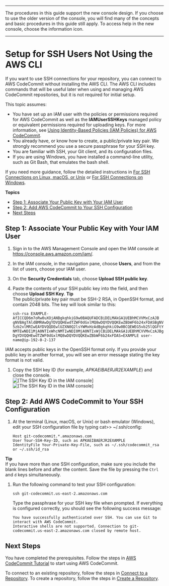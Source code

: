 --------

 The procedures in this guide support the new console design\. If you choose to use the older version of the console, you will find many of the concepts and basic procedures in this guide still apply\. To access help in the new console, choose the information icon\.

--------

# Setup for SSH Users Not Using the AWS CLI<a name="setting-up-without-cli"></a>

If you want to use SSH connections for your repository, you can connect to AWS CodeCommit without installing the AWS CLI\. The AWS CLI includes commands that will be useful later when using and managing AWS CodeCommit repositories, but it is not required for initial setup\.

This topic assumes:
+ You have set up an IAM user with the policies or permissions required for AWS CodeCommit as well as the **IAMUserSSHKeys** managed policy or equivalent permissions required for uploading keys\. For more information, see [Using Identity\-Based Policies \(IAM Policies\) for AWS CodeCommit](auth-and-access-control-iam-identity-based-access-control.md)\.
+ You already have, or know how to create, a public/private key pair\. We strongly recommend you use a secure passphrase for your SSH key\. 
+ You are familiar with SSH, your Git client, and its configuration files\. 
+ If you are using Windows, you have installed a command\-line utility, such as Git Bash, that emulates the bash shell\. 

If you need more guidance, follow the detailed instructions in [For SSH Connections on Linux, macOS, or Unix](setting-up-ssh-unixes.md) or [For SSH Connections on Windows](setting-up-ssh-windows.md)\.

**Topics**
+ [Step 1: Associate Your Public Key with Your IAM User](#setting-up-without-cli-add-key)
+ [Step 2: Add AWS CodeCommit to Your SSH Configuration](#setting-up-without-cli-configure-client)
+ [Next Steps](#setting-up-without-cli-next-step)

## Step 1: Associate Your Public Key with Your IAM User<a name="setting-up-without-cli-add-key"></a>

1. Sign in to the AWS Management Console and open the IAM console at [https://console\.aws\.amazon\.com/iam/](https://console.aws.amazon.com/iam/)\.

1. In the IAM console, in the navigation pane, choose **Users**, and from the list of users, choose your IAM user\. 

1. On the **Security Credentials** tab, choose **Upload SSH public key**\.

1. Paste the contents of your SSH public key into the field, and then choose **Upload SSH Key**\. 
**Tip**  
The public/private key pair must be SSH\-2 RSA, in OpenSSH format, and contain 2048 bits\. The key will look similar to this:  

   ```
   ssh-rsa EXAMPLE-AfICCQD6m7oRw0uXOjANBgkqhkiG9w0BAQUFADCBiDELMAkGA1UEBhMCVVMxCzAJB
   gNVBAgTAldBMRAwDgYDVQQHEwdTZWF0dGxlMQ8wDQYDVQQKEwZBbWF6b24xFDASBgNVBAsTC0lBTSBDb2
   5zb2xlMRIwEAYDVQQDEwlUZXN0Q2lsYWMxHzAdBgkqhkiG9w0BCQEWEG5vb25lQGFtYXpvbi5jb20wHhc
   NMTEwNDI1MjA0NTIxWhcNMTIwNDI0MjA0NTIxWjCBiDELMAkGA1UEBhMCVVMxCzAJBgNVBAgTAldBMRAw
   DgYDVQQHEwdTZWF0dGxlMQ8wDQYDVQQKEwZBbWF6b24xFDAS=EXAMPLE user-name@ip-192-0-2-137
   ```
IAM accepts public keys in the OpenSSH format only\. If you provide your public key in another format, you will see an error message stating the key format is not valid\. 

1. Copy the SSH key ID \(for example, *APKAEIBAERJR2EXAMPLE*\) and close the console\.  
![\[The SSH Key ID in the IAM console\]](http://docs.aws.amazon.com/codecommit/latest/userguide/images/codecommit-ssh-key-id-iam.png)![\[The SSH Key ID in the IAM console\]](http://docs.aws.amazon.com/codecommit/latest/userguide/)

## Step 2: Add AWS CodeCommit to Your SSH Configuration<a name="setting-up-without-cli-configure-client"></a>

1. At the terminal \(Linux, macOS, or Unix\) or bash emulator \(Windows\), edit your SSH configuration file by typing cat>> \~/\.ssh/config:

   ```
   Host git-codecommit.*.amazonaws.com
   User Your-SSH-Key-ID, such as APKAEIBAERJR2EXAMPLE
   IdentityFile Your-Private-Key-File, such as ~/.ssh/codecommit_rsa or ~/.ssh/id_rsa
   ```
**Tip**  
If you have more than one SSH configuration, make sure you include the blank lines before and after the content\. Save the file by pressing the `Ctrl` and `d` keys simultaneously\.

1. Run the following command to test your SSH configuration:

   ```
   ssh git-codecommit.us-east-2.amazonaws.com
   ```

   Type the passphrase for your SSH key file when prompted\. If everything is configured correctly, you should see the following success message:

   ```
   You have successfully authenticated over SSH. You can use Git to interact with AWS CodeCommit. 
   Interactive shells are not supported. Connection to git-codecommit.us-east-2.amazonaws.com closed by remote host.
   ```

## Next Steps<a name="setting-up-without-cli-next-step"></a>

You have completed the prerequisites\. Follow the steps in [AWS CodeCommit Tutorial](getting-started-cc.md) to start using AWS CodeCommit\.

To connect to an existing repository, follow the steps in [Connect to a Repository](how-to-connect.md)\. To create a repository, follow the steps in [Create a Repository](how-to-create-repository.md)\.
